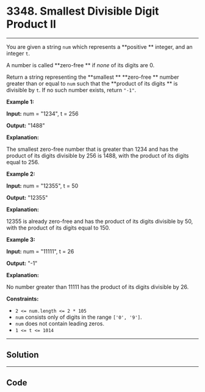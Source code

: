 # 3348. Smallest Divisible Digit Product II

---

You are given a string `num` which represents a **positive ** integer, and an integer `t`.

A number is called **zero-free ** if _none_ of its digits are 0.

Return a string representing the **smallest ** **zero-free ** number greater than or equal to `num` such that the **product of its digits ** is divisible by `t`. If no such number exists, return `"-1"`.

 

**Example 1:**

**Input:** num = "1234", t = 256

**Output:** "1488"

**Explanation:**

The smallest zero-free number that is greater than 1234 and has the product of its digits divisible by 256 is 1488, with the product of its digits equal to 256.

**Example 2:**

**Input:** num = "12355", t = 50

**Output:** "12355"

**Explanation:**

12355 is already zero-free and has the product of its digits divisible by 50, with the product of its digits equal to 150.

**Example 3:**

**Input:** num = "11111", t = 26

**Output:** "-1"

**Explanation:**

No number greater than 11111 has the product of its digits divisible by 26.

 

**Constraints:**

  * `2 <= num.length <= 2 * 105`
  * `num` consists only of digits in the range `['0', '9']`.
  * `num` does not contain leading zeros.
  * `1 <= t <= 1014`

---

## Solution



---

## Code
```python


```
